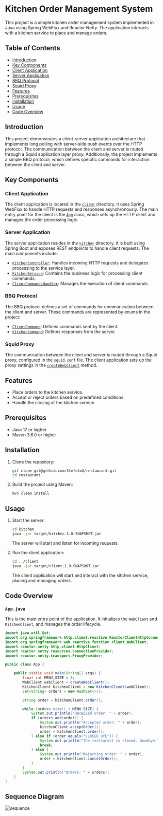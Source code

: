 # Kitchen Order Management System

This project is a simple kitchen order management system implemented in Java using Spring WebFlux and Reactor Netty. The application interacts with a kitchen service to place and manage orders.

## Table of Contents

- [Introduction](#introduction)
- [Key Components](#key-components)
- [Client Application](#client-application)
- [Server Application](#server-application)
- [BBQ Protocol](#bbq-protocol)
- [Squid Proxy](#squid-proxy)
- [Features](#features)
- [Prerequisites](#prerequisites)
- [Installation](#installation)
- [Usage](#usage)
- [Code Overview](#code-overview)

## Introduction

This project demonstrates a client-server application architecture that implements long polling with server-side push events over the HTTP protocol. The communication between the client and server is routed through a Squid application layer proxy. Additionally, the project implements a simple BBQ protocol, which defines specific commands for interaction between the client and server.

## Key Components

### Client Application

The client application is located in the [`client`](client) directory. It uses Spring WebFlux to handle HTTP requests and responses asynchronously. The main entry point for the client is the [`App`](client\src\main\java\com\example\App.java) class, which sets up the HTTP client and manages the order processing logic.

### Server Application

The server application resides in the [`kitchen`](kitchen) directory. It is built using Spring Boot and exposes REST endpoints to handle client requests. The main components include:

- [`KitchenController`](kitchen\src\main\java\com\example\kitchen\controllers\KitchenController.java): Handles incoming HTTP requests and delegates processing to the service layer.
- [`KitchenService`](kitchen\src\main\java\com\example\kitchen\services\KitchenService.java): Contains the business logic for processing client commands.
- [`ClientCommandsHandler`](kitchen\src\main\java\com\example\kitchen\handlers\ClientCommandsHandler.java): Manages the execution of client commands.

### BBQ Protocol

The BBQ protocol defines a set of commands for communication between the client and server. These commands are represented by enums in the project:

- [`ClientCommand`](kitchen\src\main\java\com\example\kitchen\dtos\requests\ClientCommand.java): Defines commands sent by the client.
- [`KitchenCommand`](kitchen\src\main\java\com\example\kitchen\dtos\requests\KitchenRequest.java): Defines responses from the server.

### Squid Proxy

The communication between the client and server is routed through a Squid proxy, configured in the [`squid.conf`](squid.conf) file. The client application sets up the proxy settings in the [`createWebClient`](client\src\main\java\com\example\App.java) method.

## Features

- Place orders to the kitchen service.
- Accept or reject orders based on predefined conditions.
- Handle the closing of the kitchen service.

## Prerequisites

- Java 17 or higher
- Maven 3.6.0 or higher

## Installation

1. Clone the repository:

   ```sh
   git clone git@github.com:StefotoG/restaurant.git
   cd restaurant
   ```

2. Build the project using Maven:
   ```sh
   mvn clean install
   ```

## Usage

1.  Start the server:

    ```sh
    cd kitchen
    java -jar target/kitchen-1.0-SNAPSHOT.jar

    ```

    The server will start and listen for incoming requests.

2.  Run the client application:

    ```sh
    cd ../client
    java -jar target/client-1.0-SNAPSHOT.jar
    ```

    The client application will start and interact with the kitchen service, placing and managing orders.

## Code Overview

### `App.java`

This is the main entry point of the application. It initializes the `WebClient` and `KitchenClient`, and manages the order lifecycle.

```java
import java.util.Set;
import org.springframework.http.client.reactive.ReactorClientHttpConnector;
import org.springframework.web.reactive.function.client.WebClient;
import reactor.netty.http.client.HttpClient;
import reactor.netty.resources.ConnectionProvider;
import reactor.netty.transport.ProxyProvider;

public class App {

    public static void main(String[] args) {
        final int MENU_SIZE = 3;
        WebClient webClient = createWebClient();
        KitchenClient kitchenClient = new KitchenClient(webClient);
        Set<String> orders = new HashSet<>();

        String order = kitchenClient.order();

        while (orders.size() < MENU_SIZE) {
            System.out.println("Received order: " + order);
            if (orders.add(order)) {
                System.out.println("Accepted order: " + order);
                kitchenClient.acceptOrder();
                order = kitchenClient.order();
            } else if (order.equals("CLOSED BYE")) {
                System.out.println("The restaurant is closed. Goodbye!");
                break;
            } else {
                System.out.println("Rejecting order: " + order);
                order = kitchenClient.cancelOrder();
            }
        }
        System.out.println("Orders: " + orders);
    }
}
```

## Sequence Diagram

![sequence](https://www.plantuml.com/plantuml/svg/TPB1QiCm38RlVWgnKyhO2uHHMdeQOmoQmywU_TEQER9dEnrx--742qxQdcpB__TBIDh594CQUaiHtmDOGKYLNA23DU0an7JIqvRsthVKIyFD9clCHIRae11xxxFWY36C2Mc9yREArUJovww92f09DVY1py8ijPcU_ofGumRwd-xL97K6roKlGisCL1Ki5FUiV70ACRu7ZH2RQxf3k1W58QnpdWPEnfAqbdf86qa6a7Bk2reGqTAxIbPCMZfBrhOqufWd6LDJDEMvgOqAbvqEEKjensn7oThrRv2scUHpqPDgZ4tNZBxmAK3dbB6b4rBrBdpL-yhXkeXLx-RAetSS8S2w7kEwWrVT6LUrGthkKZ1ysf8Rft33OpN3xZScz7buXfFbvc42MtgWnsAoMAXn_NTWFVJs3m00 "sequence")